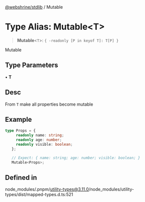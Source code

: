 [@webshrine/stdlib](../globals.md) / Mutable

# Type Alias: Mutable\<T\>

> **Mutable**\<`T`\>: `{ -readonly [P in keyof T]: T[P] }`

Mutable

## Type Parameters

• **T**

## Desc

From `T` make all properties become mutable

## Example

```ts
type Props = {
     readonly name: string;
     readonly age: number;
     readonly visible: boolean;
   };

   // Expect: { name: string; age: number; visible: boolean; }
   Mutable<Props>;
```

## Defined in

node\_modules/.pnpm/utility-types@3.11.0/node\_modules/utility-types/dist/mapped-types.d.ts:521
